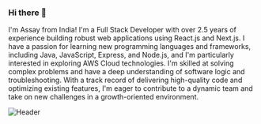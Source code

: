 ### Hi there 👋

I'm Assay from India! I'm a Full Stack Developer with over 2.5 years of experience building robust web applications using React.js and Next.js. I have a passion for learning new programming languages and frameworks, including Java, JavaScript, Express, and Node.js, and I'm particularly interested in exploring AWS Cloud technologies. I'm skilled at solving complex problems and have a deep understanding of software logic and troubleshooting. With a track record of delivering high-quality code and optimizing existing features, I'm eager to contribute to a dynamic team and take on new challenges in a growth-oriented environment.

![Header](./your-header-image-name.png)
